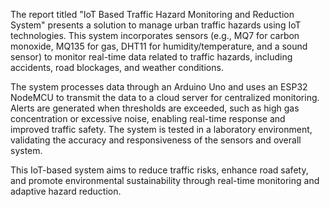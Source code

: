 The report titled "IoT Based Traffic Hazard Monitoring and Reduction System" presents a solution to manage urban traffic hazards using IoT technologies. This system incorporates sensors (e.g., MQ7 for carbon monoxide, MQ135 for gas, DHT11 for humidity/temperature, and a sound sensor) to monitor real-time data related to traffic hazards, including accidents, road blockages, and weather conditions.

The system processes data through an Arduino Uno and uses an ESP32 NodeMCU to transmit the data to a cloud server for centralized monitoring. Alerts are generated when thresholds are exceeded, such as high gas concentration or excessive noise, enabling real-time response and improved traffic safety. The system is tested in a laboratory environment, validating the accuracy and responsiveness of the sensors and overall system.

This IoT-based system aims to reduce traffic risks, enhance road safety, and promote environmental sustainability through real-time monitoring and adaptive hazard reduction.
